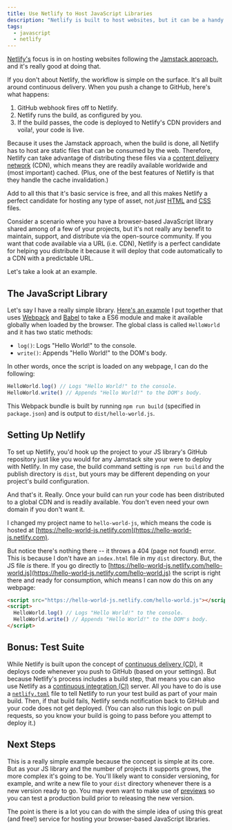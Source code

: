 ```yaml
---
title: Use Netlify to Host JavaScript Libraries
description: "Netlify is built to host websites, but it can be a handy resource for JavaScript libraries, too."
tags:
  - javascript
  - netlify
---
```


[Netlify's](https://www.netlify.com/) focus is in on hosting websites following the [Jamstack approach](https://jamstack.org/), and it's really good at doing that.

If you don't about Netlify, the workflow is simple on the surface. It's all built around continuous delivery. When you push a change to GitHub, here's what happens:

1. GitHub webhook fires off to Netlify.
2. Netlify runs the build, as configured by you.
3. If the build passes, the code is deployed to Netlify's CDN providers and voila!, your code is live.

Because it uses the Jamstack approach, when the build is done, all Netlify has to host are static files that can be consumed by the web. Therefore, Netlify can take advantage of distributing these files via a [content delivery network](https://en.wikipedia.org/wiki/Content_delivery_network) (CDN), which means they are readily available worldwide and (most important) cached. (Plus, one of the best features of Netlify is that they handle the cache invalidation.)

Add to all this that it's basic service is free, and all this makes Netlify a perfect candidate for hosting any type of asset, not _just_ [HTML](/wtf-is-html) and [CSS](/wtf-is-css) files.

Consider a scenario where you have a browser-based JavaScript library shared among of a few of your projects, but it's not really any benefit to maintain, support, and distribute via the open-source community. If you want that code available via a URL (i.e. CDN), Netlify is a perfect candidate for helping you distribute it because it will deploy that code automatically to a CDN with a predictable URL.

Let's take a look at an example.

## The JavaScript Library

Let's say I have a really simple library. [Here's an example](https://github.com/seancdavis/hello-world-js) I put together that uses [Webpack](https://webpack.js.org/) and [Babel](https://babeljs.io/) to take a ES6 module and make it available globally when loaded by the browser. The global class is called `HelloWorld` and it has two static methods:

- `log()`: Logs "Hello World!" to the console.
- `write()`: Appends "Hello World!" to the DOM's body.

In other words, once the script is loaded on any webpage, I can do the following:

```js
HelloWorld.log() // Logs "Hello World!" to the console.
HelloWorld.write() // Appends "Hello World!" to the DOM's body.
```

This Webpack bundle is built by running `npm run build` (specified in `package.json`) and is output to `dist/hello-world.js`.

## Setting Up Netlify

To set up Netlify, you'd hook up the project to your JS library's GitHub repository just like you would for any Jamstack site your were to deploy with Netlify. In my case, the build command setting is `npm run build` and the publish directory is `dist`, but yours may be different depending on your project's build configuration.

And that's it. Really. Once your build can run your code has been distributed to a global CDN and is readily available. You don't even need your own domain if you don't want it.

I changed my project name to `hello-world-js`, which means the code is hosted at [https://hello-world-js.netlify.com](https://hello-world-js.netlify.com).

But notice there's nothing there -- it throws a 404 (page not found) error. This is because I don't have an `index.html` file in my `dist` directory. But, the JS file _is_ there. If you go directly to [https://hello-world-js.netlify.com/hello-world.js](https://hello-world-js.netlify.com/hello-world.js) the script is right there and ready for consumption, which means I can now do this on any webpage:

```html
<script src="https://hello-world-js.netlify.com/hello-world.js"></script>
<script>
  HelloWorld.log() // Logs "Hello World!" to the console.
  HelloWorld.write() // Appends "Hello World!" to the DOM's body.
</script>
```

## Bonus: Test Suite

While Netlify is built upon the concept of [continuous delivery (CD)](https://en.wikipedia.org/wiki/Continuous_delivery), it deploys code whenever you push to GitHub (based on your settings). But because Netlify's process includes a build step, that means you can also use Netlify as a [continuous integration (CI)](https://en.wikipedia.org/wiki/Continuous_integration) server. All you have to do is use a [`netlify.toml`](https://www.netlify.com/docs/build-settings/) file to tell Netlify to run your test build as part of your main build. Then, if that build fails, Netlify sends notification back to GitHub and your code does not get deployed. (You can also run this logic on pull requests, so you know your build is going to pass before you attempt to deploy it.)

## Next Steps

This is a really simple example because the concept is simple at its core. But as your JS library and the number of projects it supports grows, the more complex it's going to be. You'll likely want to consider versioning, for example, and write a new file to your `dist` directory whenever there is a new version ready to go. You may even want to make use of [previews](https://www.netlify.com/tags/deploy-previews/) so you can test a production build prior to releasing the new version.

The point is there is a lot you can do with the simple idea of using this great (and free!) service for hosting your browser-based JavaScript libraries.
